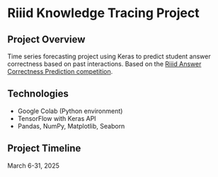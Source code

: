 # Riiid Knowledge Tracing Project

## Project Overview
Time series forecasting project using Keras to predict student answer correctness based on past interactions. Based on the [Riiid Answer Correctness Prediction competition](https://www.kaggle.com/competitions/riiid-test-answer-prediction).

## Technologies
- Google Colab (Python environment)
- TensorFlow with Keras API
- Pandas, NumPy, Matplotlib, Seaborn

## Project Timeline
March 6-31, 2025
